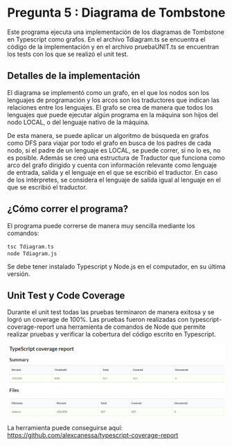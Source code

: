 # Pregunta 5 : Diagrama de Tombstone

Este programa ejecuta una implementación de los diagramas de Tombstone en Typescript como grafos. En el archivo Tdiagram.ts se encuentra el código de la implementación y en el archivo pruebaUNIT.ts se encuentran los tests con los que se realizó el unit test.

## Detalles de la implementación
El diagrama se implementó como un grafo, en el que los nodos son los lenguajes de programación y los arcos son los traductores que indican las relaciones entre los lenguajes. El grafo se crea de manera que todos los lenguajes que puede ejecutar algún programa en la máquina son hijos del nodo LOCAL, o del lenguaje nativo de la máquina.

De esta manera, se puede aplicar un algoritmo de búsqueda en grafos como DFS para viajar por todo el grafo en busca de los padres de cada nodo, si el padre de un lenguaje es LOCAL, se puede correr, si no lo es, no es posible. Además se creó una estructura de Traductor que funciona como arco del grafo dirigido y cuenta con información relevante como lenguaje de entrada, salida y el lenguaje en el que se escribió el traductor. En caso de los intérpretes, se considera el lenguaje de salida igual al lenguaje en el que se escribió el traductor.

## ¿Cómo correr el programa?
El programa puede correrse de manera muy sencilla mediante los comandos:

    tsc Tdiagram.ts
    node Tdiagram.js
    
Se debe tener instalado Typescript y Node.js en el computador, en su última versión.

## Unit Test y Code Coverage
Durante el unit test todas las pruebas terminaron de manera exitosa y se logró un coverage de 100%. Las pruebas fueron realizadas con typescript-coverage-report una herramienta de comandos de Node que permite realizar pruebas y verificar la cobertura del código escrito en Typescript.


<img src="coverage.jpg" alt="tests"/>

La herramienta puede conseguirse aquí: https://github.com/alexcanessa/typescript-coverage-report
